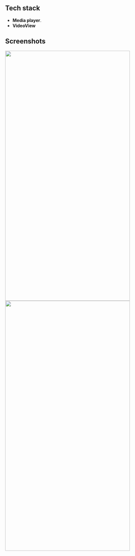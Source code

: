 
## Tech stack
* **Media player**.
* **VideoView**
## Screenshots


<img src="https://user-images.githubusercontent.com/79477855/148282924-7644ec1f-4bdb-43d8-9ae2-8ca6977a3140.jpg" width="400" height="800"> <img src="https://user-images.githubusercontent.com/79477855/148282978-5c5c62b8-cfd8-4926-8146-d23fa2b7f32e.jpg" width="400" height="800">
